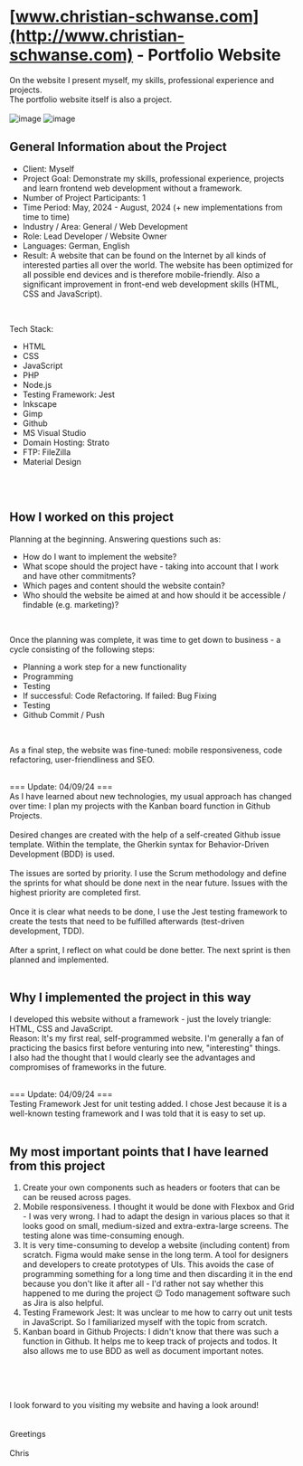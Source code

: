 # [www.christian-schwanse.com](http://www.christian-schwanse.com) - Portfolio Website
On the website I present myself, my skills, professional experience and projects.<br />
The portfolio website itself is also a project.<br />
<br />
![image](https://github.com/user-attachments/assets/63d11641-5d8e-4768-959e-9dca472f0e21)
![image](https://github.com/user-attachments/assets/630597b9-8241-44eb-ae1b-98b61a3194b1)
<br />

## General Information about the Project
- Client: Myself
- Project Goal: Demonstrate my skills, professional experience, projects and learn frontend web development without a framework.
- Number of Project Participants: 1
- Time Period: May, 2024 - August, 2024 (+ new implementations from time to time)
- Industry / Area: General / Web Development
- Role: Lead Developer / Website Owner
- Languages: German, English
- Result: A website that can be found on the Internet by all kinds of interested parties all over the world.
The website has been optimized for all possible end devices and is therefore mobile-friendly. Also a significant improvement in front-end web development skills (HTML, CSS and JavaScript).
<br />

Tech Stack:
- HTML
- CSS
- JavaScript
- PHP
- Node.js
- Testing Framework: Jest
- Inkscape
- Gimp
- Github
- MS Visual Studio
- Domain Hosting: Strato
- FTP: FileZilla
- Material Design
<br />
<br />

## How I worked on this project
Planning at the beginning. Answering questions such as:
- How do I want to implement the website?
- What scope should the project have - taking into account that I work and have other commitments?
- Which pages and content should the website contain?
- Who should the website be aimed at and how should it be accessible / findable (e.g. marketing)?
<br />

Once the planning was complete, it was time to get down to business - a cycle consisting of the following steps:
- Planning a work step for a new functionality
- Programming
- Testing
- If successful: Code Refactoring. If failed: Bug Fixing
- Testing
- Github Commit / Push
<br />

As a final step, the website was fine-tuned: mobile responsiveness, code refactoring,
user-friendliness and SEO.
<br />
<br />

=== Update: 04/09/24 ===
<br />
As I have learned about new technologies, my usual approach has changed over time:
I plan my projects with the Kanban board function in Github Projects.
<br />
<br />
Desired changes are created with the help of a self-created Github issue template. Within the template, the Gherkin syntax for Behavior-Driven Development (BDD) is used.
<br />
<br />
The issues are sorted by priority. I use the Scrum methodology and define the sprints for what should be done next in the near future. Issues with the highest priority are completed first.
<br />
<br />
Once it is clear what needs to be done, I use the Jest testing framework to create the tests that need to be fulfilled afterwards (test-driven development, TDD).
<br />
<br />
After a sprint, I reflect on what could be done better. The next sprint is then planned and implemented.
<br />
<br />

## Why I implemented the project in this way
I developed this website without a framework - just the lovely triangle: HTML, CSS and JavaScript.
<br />
Reason: It's my first real, self-programmed website. I'm generally a fan of practicing the basics first before venturing into new, "interesting" things.
<br />
I also had the thought that I would clearly see the advantages and compromises of frameworks in the future.<br />
<br />

=== Update: 04/09/24 ===
<br />
Testing Framework Jest for unit testing added. I chose Jest because it is a well-known testing framework and I was told that it is easy to set up.
<br />
<br />

## My most important points that I have learned from this project
1. Create your own components such as headers or footers that can be  can be reused across pages.
2. Mobile responsiveness. I thought it would be done with Flexbox and Grid - I was very wrong. I had to adapt the design in various places so that it looks good on small, medium-sized and extra-extra-large screens. The testing alone was time-consuming enough.
3. It is very time-consuming to develop a website (including content) from scratch. Figma would make sense in the long term. A tool for designers and developers to create prototypes of UIs. This avoids the case of programming something for a long time and then discarding it in the end because you don't like it after all - I'd rather not say whether this happened to me during the project 😉 Todo management software such as Jira is also helpful.
4. Testing Framework Jest: It was unclear to me how to carry out unit tests in JavaScript. So I familiarized myself with the topic from scratch.
5. Kanban board in Github Projects: I didn't know that there was such a function in Github. It helps me to keep track of projects and todos. It also allows me to use BDD as well as document important notes.
<br />
<br />
<br />

I look forward to you visiting my website and having a look around!
<br />
<br />
<br />
Greetings
<br />
<br />
Chris
